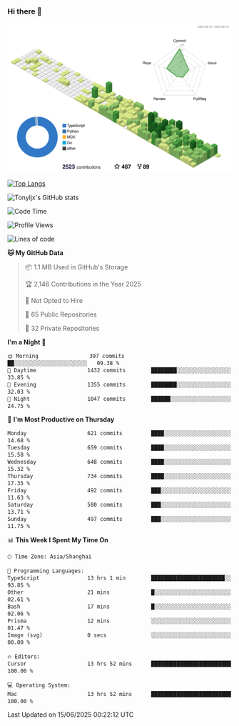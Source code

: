 ### Hi there 👋

![](./profile-3d-contrib/profile-green-animate.svg)

 

[![Top Langs](https://github-readme-stats.vercel.app/api/top-langs/?username=tonyljx)](https://github.com/anuraghazra/github-readme-stats)

![Tonyljx's GitHub stats](https://github-readme-stats.vercel.app/api?username=tonyljx&theme=default&show_icons=true)

 

<!--START_SECTION:waka-->
![Code Time](http://img.shields.io/badge/Code%20Time-1%2C350%20hrs%2049%20mins-blue)

![Profile Views](http://img.shields.io/badge/Profile%20Views-0-blue)

![Lines of code](https://img.shields.io/badge/From%20Hello%20World%20I%27ve%20Written-1.7%20million%20lines%20of%20code-blue)

**🐱 My GitHub Data** 

> 📦 1.1 MB Used in GitHub's Storage 
 > 
> 🏆 2,146 Contributions in the Year 2025
 > 
> 🚫 Not Opted to Hire
 > 
> 📜 65 Public Repositories 
 > 
> 🔑 32 Private Repositories 
 > 
**I'm a Night 🦉** 

```text
🌞 Morning                397 commits         ██░░░░░░░░░░░░░░░░░░░░░░░   09.38 % 
🌆 Daytime                1432 commits        ████████░░░░░░░░░░░░░░░░░   33.85 % 
🌃 Evening                1355 commits        ████████░░░░░░░░░░░░░░░░░   32.03 % 
🌙 Night                  1047 commits        ██████░░░░░░░░░░░░░░░░░░░   24.75 % 
```
📅 **I'm Most Productive on Thursday** 

```text
Monday                   621 commits         ████░░░░░░░░░░░░░░░░░░░░░   14.68 % 
Tuesday                  659 commits         ████░░░░░░░░░░░░░░░░░░░░░   15.58 % 
Wednesday                648 commits         ████░░░░░░░░░░░░░░░░░░░░░   15.32 % 
Thursday                 734 commits         ████░░░░░░░░░░░░░░░░░░░░░   17.35 % 
Friday                   492 commits         ███░░░░░░░░░░░░░░░░░░░░░░   11.63 % 
Saturday                 580 commits         ███░░░░░░░░░░░░░░░░░░░░░░   13.71 % 
Sunday                   497 commits         ███░░░░░░░░░░░░░░░░░░░░░░   11.75 % 
```


📊 **This Week I Spent My Time On** 

```text
🕑︎ Time Zone: Asia/Shanghai

💬 Programming Languages: 
TypeScript               13 hrs 1 min        ███████████████████████░░   93.85 % 
Other                    21 mins             █░░░░░░░░░░░░░░░░░░░░░░░░   02.61 % 
Bash                     17 mins             █░░░░░░░░░░░░░░░░░░░░░░░░   02.06 % 
Prisma                   12 mins             ░░░░░░░░░░░░░░░░░░░░░░░░░   01.47 % 
Image (svg)              0 secs              ░░░░░░░░░░░░░░░░░░░░░░░░░   00.00 % 

🔥 Editors: 
Cursor                   13 hrs 52 mins      █████████████████████████   100.00 % 

💻 Operating System: 
Mac                      13 hrs 52 mins      █████████████████████████   100.00 % 
```


 Last Updated on 15/06/2025 00:22:12 UTC
<!--END_SECTION:waka-->
